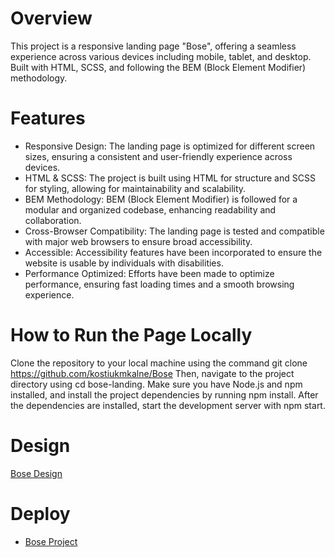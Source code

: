 # Overview
This project is a responsive landing page "Bose", offering a seamless experience across various devices including mobile, tablet, and desktop. Built with HTML, SCSS, and following the BEM (Block Element Modifier) methodology.
# Features
- Responsive Design: The landing page is optimized for different screen sizes, ensuring a consistent and user-friendly experience across devices.
- HTML & SCSS: The project is built using HTML for structure and SCSS for styling, allowing for maintainability and scalability.
- BEM Methodology: BEM (Block Element Modifier) is followed for a modular and organized codebase, enhancing readability and collaboration.
- Cross-Browser Compatibility: The landing page is tested and compatible with major web browsers to ensure broad accessibility.
- Accessible: Accessibility features have been incorporated to ensure the website is usable by individuals with disabilities.
- Performance Optimized: Efforts have been made to optimize performance, ensuring fast loading times and a smooth browsing experience.
# How to Run the Page Locally
Clone the repository to your local machine using the command git clone https://github.com/kostiukmkalne/Bose
Then, navigate to the project directory using cd bose-landing.
Make sure you have Node.js and npm installed, and install the project dependencies by running npm install.
After the dependencies are installed, start the development server with npm start.
# Design
[Bose Design](https://www.figma.com/file/DtkQmQ797hk0nI4KfMi2Uq/BOSE-New-Version?type=design&node-id=6703-88&t=L7eKz5YKLN0m5WxR-0)
# Deploy
- [Bose Project](https://kostiukmkalne.github.io/layout_landing-page/)
